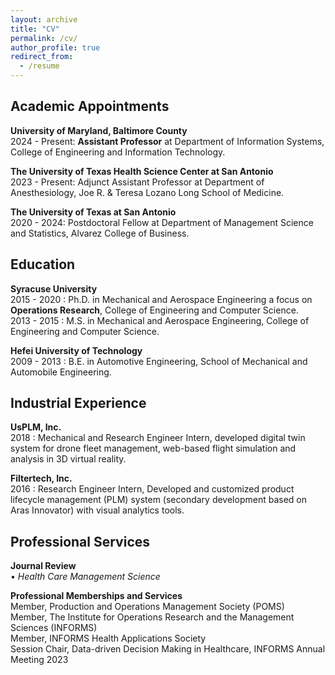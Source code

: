 ```yaml
---
layout: archive
title: "CV"
permalink: /cv/
author_profile: true
redirect_from:
  - /resume
---
```


[//]: # ({% include base_path %})

[//]: # (<a href="https://drive.google.com/file/d/1XQ4o84pBBBhDNKHV7F2594wrYwlZ-NUj/view?usp=sharing">Full Curriculum Vitae</a>)

Academic Appointments
-----
**University of Maryland, Baltimore County**\
2024 - Present: **Assistant Professor** at Department of Information Systems, 
College of Engineering and Information Technology.

**The University of Texas Health Science Center at San Antonio**\
2023 - Present: Adjunct Assistant Professor at Department of Anesthesiology, 
Joe R. & Teresa Lozano Long School of Medicine.

**The University of Texas at San Antonio**\
2020 - 2024: Postdoctoral Fellow at Department of Management Science and Statistics, 
Alvarez College of Business.




Education
-----
**Syracuse University**\
2015 - 2020 : Ph.D. in Mechanical and Aerospace Engineering  a focus on **Operations Research**, College of Engineering and Computer Science.\
2013 - 2015 : M.S.  in Mechanical and Aerospace Engineering, College of Engineering and Computer Science.

**Hefei University of Technology**\
2009 - 2013 : B.E. in Automotive Engineering, School of Mechanical and Automobile Engineering.

Industrial Experience
-----

**UsPLM, Inc.**\
2018       : Mechanical and Research Engineer Intern, developed digital twin system for drone fleet management, web-based flight simulation
and analysis in 3D virtual reality.

**Filtertech, Inc.**\
2016       : Research Engineer Intern, Developed and customized product lifecycle management (PLM) system (secondary
development based on Aras Innovator) with visual analytics tools.


Professional Services
-----

**Journal Review**\
• *Health Care Management Science* 

[//]: # (• *European Journal of Operational Research* • *INFORMS Journal on Computing*)

**Professional Memberships and Services**\
Member, Production and Operations Management Society (POMS) \
Member, The Institute for Operations Research and the Management Sciences (INFORMS) \
Member, INFORMS Health Applications Society \
Session Chair, Data-driven Decision Making in Healthcare, INFORMS Annual Meeting 2023